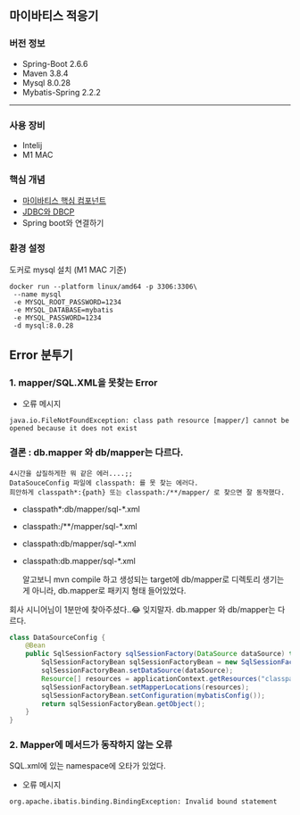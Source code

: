 ## 마이바티스 적응기 

### 버전 정보 

- Spring-Boot 2.6.6
- Maven 3.8.4
- Mysql 8.0.28
- Mybatis-Spring 2.2.2

---

### 사용 장비

- Intelij
- M1 MAC 


### 핵심 개념

- [마이바티스 핵심 컴포넌트](https://yeoon.tistory.com/84?category=1008301)
- [JDBC와 DBCP](https://yeoon.tistory.com/85?category=1008301)
- Spring boot와 연결하기


### 환경 설정 

도커로 mysql 설치 (M1 MAC 기준)

```shell
docker run --platform linux/amd64 -p 3306:3306\
 --name mysql 
 -e MYSQL_ROOT_PASSWORD=1234 
 -e MYSQL_DATABASE=mybatis
 -e MYSQL_PASSWORD=1234 
 -d mysql:8.0.28
```



## Error 분투기 

### 1. mapper/SQL.XML을 못찾는 Error

- 오류 메시지

```shell
java.io.FileNotFoundException: class path resource [mapper/] cannot be opened because it does not exist
```

    

<h3>결론 : db.mapper 와 db/mapper는 다르다. </h3>

    4시간을 삽질하게한 뭐 같은 에러....;;
    DataSouceConfig 파일에 classpath: 를 못 찾는 에러다. 
    희안하게 classpath*:{path} 또는 classpath:/**/mapper/ 로 찾으면 잘 동작했다.

- classpath*:db/mapper/sql-*.xml
- classpath:/**/mapper/sql-*.xml
- classpath:db/mapper/sql-*.xml
- classpath:db.mapper/sql-*.xml 

    
    알고보니 mvn compile 하고 생성되는 target에 db/mapper로 디렉토리 생기는게 아니라, 
    db.mapper로 패키지 형태 들어있었다. 

회사 시니어님이 1분만에 찾아주셨다..😂 잊지말자. db.mapper 와 db/mapper는 다르다. 




```java
class DataSourceConfig {
    @Bean
    public SqlSessionFactory sqlSessionFactory(DataSource dataSource) throws Exception {
        SqlSessionFactoryBean sqlSessionFactoryBean = new SqlSessionFactoryBean();
        sqlSessionFactoryBean.setDataSource(dataSource);
        Resource[] resources = applicationContext.getResources("classpath:db/mapper/sql-*.xml");
        sqlSessionFactoryBean.setMapperLocations(resources);
        sqlSessionFactoryBean.setConfiguration(mybatisConfig());
        return sqlSessionFactoryBean.getObject();
    }
}
```




### 2. Mapper에 메서드가 동작하지 않는 오류

SQL.xml에 있는 namespace에 오타가 있었다.


- 오류 메시지
```shell
org.apache.ibatis.binding.BindingException: Invalid bound statement
```



